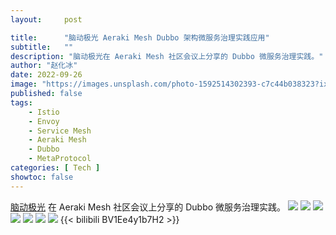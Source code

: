 ```yaml
---
layout:     post

title:      "脑动极光 Aeraki Mesh Dubbo 架构微服务治理实践应用"
subtitle:   ""
description: "脑动极光在 Aeraki Mesh 社区会议上分享的 Dubbo 微服务治理实践。"
author: "赵化冰"
date: 2022-09-26
image: "https://images.unsplash.com/photo-1592514302393-c7c44b038323?ixlib=rb-1.2.1&ixid=MnwxMjA3fDB8MHxwaG90by1wYWdlfHx8fGVufDB8fHx8&auto=format&fit=crop&w=3432&q=80"
published: false
tags:
    - Istio
    - Envoy
    - Service Mesh
    - Aeraki Mesh
    - Dubbo
    - MetaProtocol
categories: [ Tech ]
showtoc: false
---
```

[脑动极光](https://www.66nao.com/home) 在 Aeraki Mesh 社区会议上分享的 Dubbo 微服务治理实践。
![](/img/2022-09-ndjg-dubbo-aeraki-mesh/1.png)
![](/img/2022-09-ndjg-dubbo-aeraki-mesh/2.png)
![](/img/2022-09-ndjg-dubbo-aeraki-mesh/3.png)
![](/img/2022-09-ndjg-dubbo-aeraki-mesh/4.png)
![](/img/2022-09-ndjg-dubbo-aeraki-mesh/5.png)
![](/img/2022-09-ndjg-dubbo-aeraki-mesh/6.png)
![](/img/2022-09-ndjg-dubbo-aeraki-mesh/7.png)
{{< bilibili BV1Ee4y1b7H2 >}}









